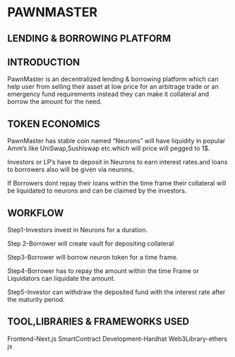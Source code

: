 # PAWNMASTER
## LENDING & BORROWING PLATFORM

## INTRODUCTION

PawnMaster is an decentralized lending & borrowing platform which can help user from selling their asset at low price for an arbitrage trade or an emergency fund requirements instead they can make it collateral and borrow the amount for the need.


## TOKEN ECONOMICS

PawnMaster has stable coin named “Neurons” will have liquidity in popular Amm’s like UniSwap,Sushiswap etc.which will price will pegged to 1$.

Investors or LP’s have to deposit in Neurons to earn interest rates.and loans to borrowers also will be given via neurons. 

If Borrowers dont repay their loans within the time frame their collateral will be liquidated to neurons and can be claimed by the investors.


## WORKFLOW

Step1-Investors invest in Neurons for a duration.

Step 2-Borrower will create vault for depositing collateral

Step3-Borrower will borrow neuron token for a time frame.

Step4-Borrower has to repay the amount within the time Frame or
Liquidators can liquidate the amount.

Step5-Investor can withdraw the deposited fund with the interest rate after the maturity period.

## TOOL,LIBRARIES & FRAMEWORKS USED

Frontend-Next.js
SmartContract Development-Hardhat
Web3Library-ethers js
